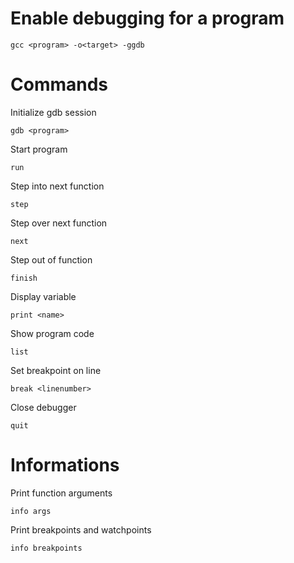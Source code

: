 # Enable debugging for a program

    gcc <program> -o<target> -ggdb

# Commands

Initialize gdb session
    
    gdb <program>

Start program

    run

Step into next function

    step

Step over next function

    next

Step out of function

    finish

Display variable

    print <name>

Show program code

    list

Set breakpoint on line
    
    break <linenumber>

Close debugger

    quit

# Informations

Print function arguments

    info args

Print breakpoints and watchpoints

    info breakpoints
